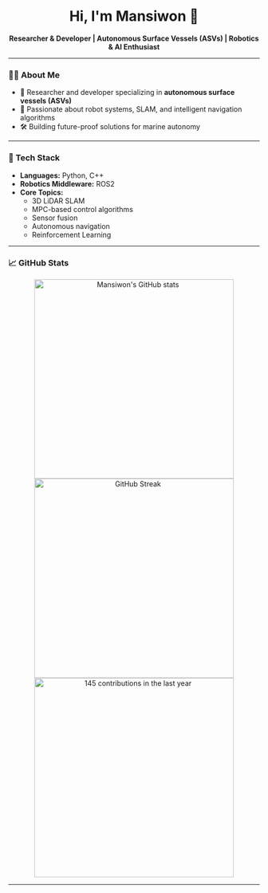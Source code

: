 <!-- Hi there 👋 -->
<h1 align="center">Hi, I'm Mansiwon 👋</h1>
<p align="center">
  <b>Researcher & Developer | Autonomous Surface Vessels (ASVs) | Robotics & AI Enthusiast</b>
</p>

---

### 👨‍💻 About Me

- 🔬 Researcher and developer specializing in **autonomous surface vessels (ASVs)**
- 🤖 Passionate about robot systems, SLAM, and intelligent navigation algorithms
- 🛠️ Building future-proof solutions for marine autonomy

---

### 🚀 Tech Stack

- **Languages:** Python, C++
- **Robotics Middleware:** ROS2
- **Core Topics:**  
  - 3D LiDAR SLAM  
  - MPC-based control algorithms  
  - Sensor fusion  
  - Autonomous navigation  
  - Reinforcement Learning  

---

### 📈 GitHub Stats

<p align="center">
  <img src="https://github-readme-stats.vercel.app/api?username=lidarmansiwon&show_icons=true&hide_title=true&hide_rank=true&count_private=true&hide=prs&include_all_commits=true" alt="Mansiwon's GitHub stats" width="400"><br>
  <img src="https://github-readme-streak-stats.herokuapp.com/?user=lidarmansiwon" alt="GitHub Streak" width="400"><br>
  <img src="https://gh-contributions-widget.vercel.app/?username=lidarmansiwon&count=145" alt="145 contributions in the last year" width="400">
</p>

---

<!--
**lidarmansiwon/lidarmansiwon** is a ✨ special ✨ repository because its `README.md` will appear on your GitHub profile.
-->
